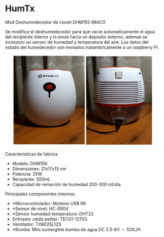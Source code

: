 # HumTx
Mod Deshumedecedor de closet DHM150 IMACO

Se modifica el deshumedecedor para que vacie automaticamente el agua del recipiente interno y lo envie hacia un deposito externo, ademas se incorporo un sensor de humedad y temperatura del aire. Los datos del estado del humedecedor son enviados inalambricamente a un raspberry Pi.
<p align="center">
  <img width="460" height="300" src="/docs/files/HumTx.png">
</p>

Caracteristicas de fabrica
- Modelo: DHM150
- Dimensiones: 21x17x13 cm
- Potencia: 25W
- Recipiente: 500mL
- Capacidad de remoción de humedad 200-300 ml/día



Principales componentes internos:
- *Microcontrolador: Moteino USB R6
- *Sensor de nivel: HC-SR04
- *Sensor humedad-temperatura: DHT22
- Enfriador celda peltier: TEC01-12703
- Ventilador: TX8025L12S
- *Bomba: Mini sumergible bomba de agua DC 2.5-6V -- 120L/H

